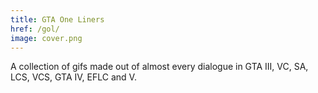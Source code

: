 ```yaml
---
title: GTA One Liners
href: /gol/
image: cover.png
---
```


A collection of gifs made out of almost every dialogue
in
GTA III, VC, SA, LCS, VCS, GTA IV, EFLC and V.
